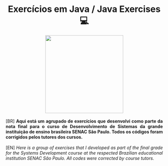 <div align="center">
  <h1>Exercícios em Java / Java Exercises 💻</h1>
</div>

<div align="center">
   <img src="https://user-images.githubusercontent.com/114448911/215641399-802256cf-a38b-4de4-823c-3a1a961a0289.gif" height="250px">
</div>
<br>

<div align="justify">
[BR]
  <strong>
Aqui está um agrupado de exercícios que desenvolvi como parte da nota final para o curso de Desenvolvimento de Sistemas da grande instituição de ensino brasileira SENAC São Paulo. Todos os códigos foram corrigidos pelos tutores dos cursos.
  </strong>
  <br><br>
[EN]
  <em>
Here is a group of exercises that I developed as part of the final grade for the Systems Development course at the respected Brazilian educational institution SENAC São Paulo. All codes were corrected by course tutors.
  </em>
</div>
